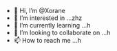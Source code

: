 - 👋 Hi, I’m @Xorane
- 👀 I’m interested in ...zhz
- 🌱 I’m currently learning ...h
- 💞️ I’m looking to collaborate on ...h
- 📫 How to reach me ...h

<!---
Xorane/Xorane is a ✨ special ✨ repository because its `README.md` (this file) appears on your GitHub profile.
You can click the Preview link to take a look at your changes.
--->

